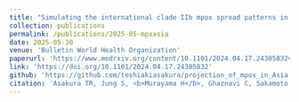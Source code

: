 ```yaml
---
title: "Simulating the international clade IIb mpox spread patterns in Asia, 2023 and onwards"
collection: publications
permalink: /publications/2025-05-mpxasia
date: 2025-05-30
venue: 'Bulletin World Health Organization'
paperurl: 'https://www.medrxiv.org/content/10.1101/2024.04.17.24305832v1.full.pdf'
link: 'https://doi.org/10.1101/2024.04.17.24305832'
github: 'https://github.com/toshiakiasakura/projection_of_mpox_in_Asia'
citation: 'Asakura TR, Jung S, <b>Murayama H</b>, Ghaznavi C, Sakamoto H, Teshima A, Miura F, Endo A. (2025) &quot;Simulating the international clade IIb mpox spread patterns in Asia, 2023 and onwards.&quot; <i>Bulletin World Health Organization</i>. 2025.'
---
```

